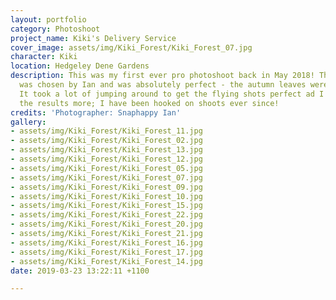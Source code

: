```yaml
---
layout: portfolio
category: Photoshoot
project_name: Kiki's Delivery Service
cover_image: assets/img/Kiki_Forest/Kiki_Forest_07.jpg
character: Kiki
location: Hedgeley Dene Gardens
description: This was my first ever pro photoshoot back in May 2018! This location
  was chosen by Ian and was absolutely perfect - the autumn leaves were so beautiful.
  It took a lot of jumping around to get the flying shots perfect ad I couldn't love
  the results more; I have been hooked on shoots ever since!
credits: 'Photographer: Snaphappy Ian'
gallery:
- assets/img/Kiki_Forest/Kiki_Forest_11.jpg
- assets/img/Kiki_Forest/Kiki_Forest_02.jpg
- assets/img/Kiki_Forest/Kiki_Forest_13.jpg
- assets/img/Kiki_Forest/Kiki_Forest_12.jpg
- assets/img/Kiki_Forest/Kiki_Forest_05.jpg
- assets/img/Kiki_Forest/Kiki_Forest_07.jpg
- assets/img/Kiki_Forest/Kiki_Forest_09.jpg
- assets/img/Kiki_Forest/Kiki_Forest_10.jpg
- assets/img/Kiki_Forest/Kiki_Forest_15.jpg
- assets/img/Kiki_Forest/Kiki_Forest_22.jpg
- assets/img/Kiki_Forest/Kiki_Forest_20.jpg
- assets/img/Kiki_Forest/Kiki_Forest_21.jpg
- assets/img/Kiki_Forest/Kiki_Forest_16.jpg
- assets/img/Kiki_Forest/Kiki_Forest_17.jpg
- assets/img/Kiki_Forest/Kiki_Forest_14.jpg
date: 2019-03-23 13:22:11 +1100

---
```

